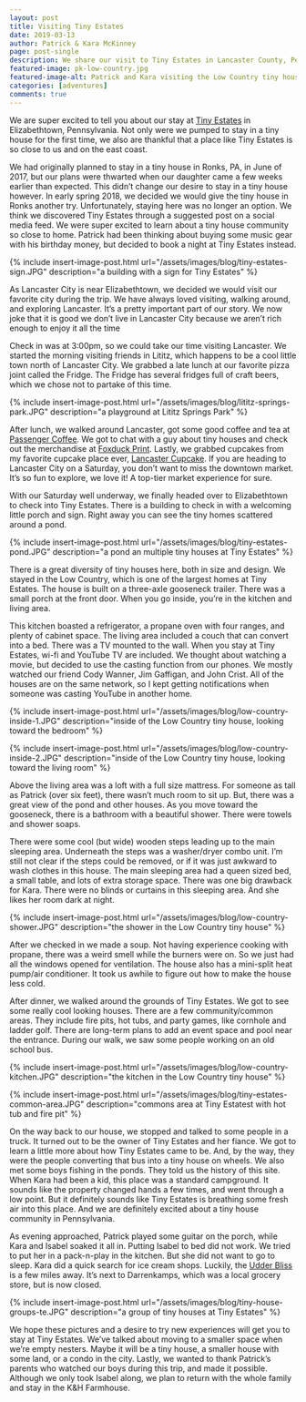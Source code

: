 ```yaml
---
layout: post
title: Visiting Tiny Estates
date: 2019-03-13
author: Patrick & Kara McKinney
page: post-single
description: We share our visit to Tiny Estates in Lancaster County, Pennsylvania
featured-image: pk-low-country.jpg
featured-image-alt: Patrick and Kara visiting the Low Country tiny house at Tiny Estates
categories: [adventures]
comments: true
---
```


We are super excited to tell you about our stay at [Tiny Estates](https://tiny-estates.com/) in Elizabethtown, Pennsylvania. Not only were we pumped to stay in a tiny house for the first time, we also are thankful that a place like Tiny Estates is so close to us and on the east coast. 

We had originally planned to stay in a tiny house in Ronks, PA, in June of 2017, but our plans were thwarted when our daughter came a few weeks earlier than expected. This didn’t change our desire to stay in a tiny house however.  In early spring 2018, we decided we would give the tiny house in Ronks another try.  Unfortunately,  staying here was no longer an option.  We think we discovered Tiny Estates through a suggested post on a social media feed.  We were super excited to learn about a tiny house community so close to home.   Patrick had been thinking about buying some music gear with his birthday money, but decided to book a night at Tiny Estates instead.

{% include insert-image-post.html url="/assets/images/blog/tiny-estates-sign.JPG" description="a building with a sign for Tiny Estates" %}

As Lancaster City is near Elizabethtown, we decided we would visit our favorite city during the trip.  We have always loved visiting, walking around, and exploring Lancaster.  It’s a pretty important part of our story.  We now joke that it is good we don’t live in Lancaster City because we aren’t rich enough to enjoy it all the time

Check in was at 3:00pm, so we could take our time visiting Lancaster.  We started the morning visiting friends in Lititz, which happens to be a cool little town north of Lancaster City.  We grabbed a late lunch at our favorite pizza joint called the Fridge.  The Fridge has several fridges full of craft beers, which we chose not to partake of this time. 

{% include insert-image-post.html url="/assets/images/blog/lititz-springs-park.JPG" description="a playground at Lititz Springs Park" %}

After lunch, we walked around Lancaster, got some good coffee and tea at [Passenger Coffee](https://www.passengercoffee.com/). We got to chat with a guy about tiny houses and check out the merchandise at [Foxduck Print](https://foxduck.com/). Lastly, we grabbed cupcakes from my favorite cupcake place ever, [Lancaster Cupcake](https://www.lancastercupcake.com/). If you are heading to Lancaster City on a Saturday, you don’t want to miss the downtown market. It’s so fun to explore, we love it! A top-tier market experience for sure.

With our Saturday well underway, we finally headed over to Elizabethtown to check into Tiny Estates. There is a building to check in with a welcoming little porch and sign. Right away you can see the tiny homes scattered around a pond.

{% include insert-image-post.html url="/assets/images/blog/tiny-estates-pond.JPG" description="a pond an multiple tiny houses at Tiny Estates" %}

There is a great diversity of tiny houses here, both in size and design.  We stayed in the Low Country, which is one of the largest homes at Tiny Estates.  The house is built on a three-axle gooseneck trailer.  There was a small porch at the front door.  When you go inside, you’re in the kitchen and living area.  

This kitchen boasted a refrigerator, a propane oven with four ranges, and plenty of cabinet space.  The living area included a couch that can convert into a bed.  There was a TV mounted to the wall.  When you stay at Tiny Estates, wi-fi and YouTube TV are included.  We thought about watching a movie, but decided to use the casting function from our phones.  We mostly watched our friend Cody Wanner, Jim Gaffigan, and John Crist.  All of the houses are on the same network, so I kept getting notifications when someone was casting YouTube in another home.

{% include insert-image-post.html url="/assets/images/blog/low-country-inside-1.JPG" description="inside of the Low Country tiny house, looking toward the bedroom" %}

{% include insert-image-post.html url="/assets/images/blog/low-country-inside-2.JPG" description="inside of the Low Country tiny house, looking toward the living room" %}

Above the living area was a loft with a full size mattress.  For someone as tall as Patrick (over six feet), there wasn’t much room to sit up.  But, there was a great view of the pond and other houses.  As you move toward the gooseneck, there is a bathroom with a beautiful shower.  There were towels and shower soaps.  

There were some cool (but wide) wooden steps leading up to the main sleeping area.  Underneath the steps was a washer/dryer combo unit.  I’m still not clear if the steps could be removed, or if it was just awkward to wash clothes in this house.  The main sleeping area had a queen sized bed, a small table, and lots of extra storage space.  There was one big drawback for Kara.  There were no blinds or curtains in this sleeping area.  And she likes her room dark at night.

{% include insert-image-post.html url="/assets/images/blog/low-country-shower.JPG" description="the shower in the Low Country tiny house" %}

After we checked in we made a soup.  Not having experience cooking with propane, there was a weird smell while the burners were on.  So we just had all the windows opened for ventilation.  The house also has a mini-split heat pump/air conditioner.  It took us awhile to figure out how to make the house less cold.

After dinner, we walked around the grounds of Tiny Estates.  We got to see some really cool looking houses.  There are a few community/common areas.  They include fire pits, hot tubs, and party games, like cornhole and ladder golf.  There are long-term plans to add an event space and pool near the entrance.  During our walk, we saw some people working on an old school bus.   

{% include insert-image-post.html url="/assets/images/blog/low-country-kitchen.JPG" description="the kitchen in the Low Country tiny house" %}

{% include insert-image-post.html url="/assets/images/blog/tiny-estates-common-area.JPG" description="commons area at Tiny Estatest with hot tub and fire pit" %}

On the way back to our house, we stopped and talked to some people in a truck.  It turned out to be the owner of Tiny Estates and her fiance.  We got to learn a little more about how Tiny Estates came to be.  And, by the way, they were the people converting that bus into a tiny house on wheels.  We also met some boys fishing in the ponds.  They told us the history of this site.  When Kara had been a kid, this place was a standard campground.  It sounds like the property changed hands a few times, and went through a low point.  But it definitely sounds like Tiny Estates is breathing some fresh air into this place.  And we are definitely excited about a tiny house community in Pennsylvania.

As evening approached, Patrick played some guitar on the porch, while Kara and Isabel soaked it all in.  Putting Isabel to bed did not work.  We tried to put her in a pack-n-play in the kitchen.  But she did not want to go to sleep.  Kara did a quick search for ice cream shops.  Luckily, the [Udder Bliss](https://www.facebook.com/UdderBlissCreamery/) is a few miles away.  It’s next to Darrenkamps, which was a local grocery store, but is now closed.

{% include insert-image-post.html url="/assets/images/blog/tiny-house-groups-te.JPG" description="a group of tiny houses at Tiny Estates" %}

We hope these pictures and a desire to try new experiences will get you to stay at Tiny Estates.  We’ve talked about moving to a smaller space when we’re empty nesters.  Maybe it will be a tiny house, a smaller house with some land, or a condo in the city.  Lastly, we wanted to thank Patrick’s parents who watched our boys during this trip, and made it possible.  Although we only took Isabel along, we plan to return with the whole family and stay in the K&H Farmhouse. 
